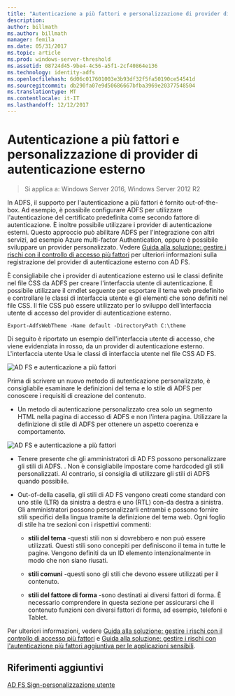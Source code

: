 ```yaml
---
title: "Autenticazione a più fattori e personalizzazione di provider di autenticazione esterno"
description: 
author: billmath
ms.author: billmath
manager: femila
ms.date: 05/31/2017
ms.topic: article
ms.prod: windows-server-threshold
ms.assetid: 08724d45-9be4-4c56-a5f1-2cf40864e136
ms.technology: identity-adfs
ms.openlocfilehash: 6d06c017601003e3b93df32f5fa50190ce54541d
ms.sourcegitcommit: db290fa07e9d50686667bfba3969e20377548504
ms.translationtype: MT
ms.contentlocale: it-IT
ms.lasthandoff: 12/12/2017
---
```

# <a name="multi-factor-authentication-and-external-authentication-providers-customization"></a>Autenticazione a più fattori e personalizzazione di provider di autenticazione esterno 

>Si applica a: Windows Server 2016, Windows Server 2012 R2

In ADFS, il supporto per l'autenticazione a più fattori è fornito out-of\-the\-box. Ad esempio, è possibile configurare ADFS per utilizzare l'autenticazione del certificato predefinita come secondo fattore di autenticazione. È inoltre possibile utilizzare i provider di autenticazione esterni. Questo approccio può abilitare ADFS per l'integrazione con altri servizi, ad esempio Azure multi-factor Authentication, oppure è possibile sviluppare un provider personalizzato. Vedere [Guida alla soluzione: gestire i rischi con il controllo di accesso più fattori](https://technet.microsoft.com/library/dn280937.aspx) per ulteriori informazioni sulla registrazione del provider di autenticazione esterno con AD FS.  
  
È consigliabile che i provider di autenticazione esterno usi le classi definite nel file CSS da ADFS per creare l'interfaccia utente di autenticazione. È possibile utilizzare il cmdlet seguente per esportare il tema web predefinito e controllare le classi di interfaccia utente e gli elementi che sono definiti nel file CSS. Il file CSS può essere utilizzato per lo sviluppo dell'interfaccia utente di accesso del provider di autenticazione esterno.  
  

    Export-AdfsWebTheme -Name default -DirectoryPath C:\theme  
 
  
Di seguito è riportato un esempio dell'interfaccia utente di accesso, che viene evidenziata in rosso, da un provider di autenticazione esterno. L'interfaccia utente Usa le classi di interfaccia utente nel file CSS AD FS.  
  
![AD FS e autenticazione a più fattori](media/AD-FS-user-sign-in-customization/ADFS_Blue_Custom8.png)  
  
Prima di scrivere un nuovo metodo di autenticazione personalizzato, è consigliabile esaminare le definizioni del tema e lo stile di ADFS per conoscere i requisiti di creazione del contenuto.  
  
-   Un metodo di autenticazione personalizzato crea solo un segmento HTML nella pagina di accesso di ADFS e non l'intera pagina. Utilizzare la definizione di stile di ADFS per ottenere un aspetto coerenza e comportamento.  
  
![AD FS e autenticazione a più fattori](media/AD-FS-user-sign-in-customization/ADFS_Blue_Custom9.png)  
  
-   Tenere presente che gli amministratori di AD FS possono personalizzare gli stili di ADFS. . Non è consigliabile impostare come hardcoded gli stili personalizzati. Al contrario, si consiglia di utilizzare gli stili di ADFS quando possibile.  
  
-   Out-of\-della casella, gli stili di AD FS vengono creati come standard con uno stile \(LTR\) da sinistra a destra e uno \(RTL\) con-da destra a sinistra. Gli amministratori possono personalizzarli entrambi e possono fornire stili specifici della lingua tramite la definizione del tema web. Ogni foglio di stile ha tre sezioni con i rispettivi commenti:  
  
    -   **stili del tema** \-questi stili non si dovrebbero e non può essere utilizzati. Questi stili sono concepiti per definiscono il tema in tutte le pagine. Vengono definiti da un ID elemento intenzionalmente in modo che non siano riusati.  
  
    -   **stili comuni** \-questi sono gli stili che devono essere utilizzati per il contenuto.  
  
    -   **stili del fattore di forma** \-sono destinati ai diversi fattori di forma. È necessario comprendere in questa sezione per assicurarsi che il contenuto funzioni con diversi fattori di forma, ad esempio, telefoni e Tablet.  
  
Per ulteriori informazioni, vedere [Guida alla soluzione: gestire i rischi con il controllo di accesso più fattori](https://technet.microsoft.com/library/dn280937.aspx) e [Guida alla soluzione: gestire i rischi con l'autenticazione più fattori aggiuntiva per le applicazioni sensibili](https://tnstage.redmond.corp.microsoft.com/library/dn280949.aspx).  

## <a name="additional-references"></a>Riferimenti aggiuntivi 
[AD FS Sign-personalizzazione utente](AD-FS-user-sign-in-customization.md) 
